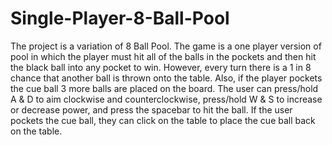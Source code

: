 # Single-Player-8-Ball-Pool
The project is a variation of 8 Ball Pool. The game is a one player version of pool in which the player must hit all of the balls in the pockets and then hit the black ball into any pocket to win. However, every turn there is a 1 in 8 chance that another ball is thrown onto the table. Also, if the player pockets the cue ball 3 more balls are placed on the board. The user can press/hold A &amp; D to aim clockwise and counterclockwise, press/hold W &amp; S to increase or decrease power, and press the spacebar to hit the ball. If the user pockets the cue ball, they can click on the table to place the cue ball back on the table. 
